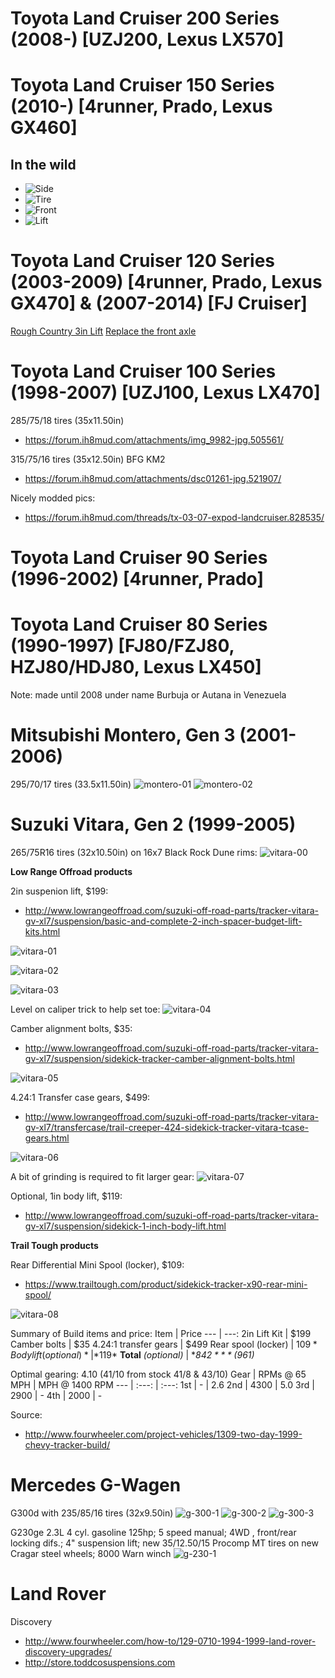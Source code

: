 <!-- TITLE: Sample Vehicles -->
<!-- SUBTITLE: A quick summary of Sample Vehicles -->


# Toyota Land Cruiser 200 Series (2008-) [UZJ200, Lexus LX570]
# Toyota Land Cruiser 150 Series (2010-) [4runner, Prado, Lexus GX460]
## In the wild
* ![Side](https://lh3.googleusercontent.com/nMKP4EOSoRJkBjZpuMb4mQPfvc6tSBPALa4I8PMC4fWJzXPb5HZ2ZoH8__gw5HXrDIRPxDmz0FhnEIt01iN6IpVotIJLcz5eFLLU6QvK6X3d7SW3E2YT2LcLG7Q2px2VtIa2B7GvPF0jinDQiPGr_6g7fGHkF-VtqENGkGrg0C66K4kCDk_WjLGzWtEw350Mj6-Lhip7riFq_mWbqKFC8BXV6-BDiDfbJ74OthWRwgIDKbJoFsvmUmhytyqcg0UWxk2hvaaInWJEymoiSRQ_5rjATGhJoumnBTZdZnV5Fq_bUm3KNcPPH5dWIajNw6vkNhV5B2-N6qwwJ8Z2zN2z7oTBVZ7AoHufR1w2pmU24xyKxPKoIc3ECFCywvU5q8fvS4hEPKFPfHmwKkFZaD7iuI6fcaKCTE1ducY-tQf3apqL_GtOa2wQK_j-yetsqLzgddBhrBTsL61_HBOtOgJuzzB0dy1WlFFnLbSvipNtVTiR-W2WyDqz4QGKgIQnRa6hqPdVrEavQjnb2Y8XG4aSkMKrLjqA5_6ZLe_YzuZRN8J9Mo5VVngezhl9CtPN6Jl5rHlZ5Aa6U-g7b_xpHJw_qBfr5AGb5fs8z0dLA6VT=w1266-h949-no)
* ![Tire](https://lh3.googleusercontent.com/BUgBsUw-9gxJmLChqwBuZQI8dprkTWYgwmWc2mNPcQtdAwoKW9-HEbINYHWtbO6dag_lUcbyhFSPSQ2tKrb_vVhPUDLFnZ1g-bBhuThA13rTJ4O-4dG_LT0xEaJvz30N2WADbchLOIUD1VPih886MzXmUPm6UgCdFVuWslWVMUztb23yzSihx1wmiws--3auoB_U6apRaGBq1n0DpfTTpJy148D8ZhVm6MEAp0cg8bIXsUXFQ_mdjKra4n6u8jFh_KhqyGK4iHUqnrpNgtoUjpOIq7O-JNrcKZQN0o0t1-kMuA0is1fiC_vtokhou35a5VTdDkv5l_vn04bdaLr_CvOlvSTPB8_UoeBJxJ9CbesQAD3xyfrfdzBLqXxXge0khl10haDDECubA1Nen3XE7ATvDHFTGzhiuzvw6qfoj1BI41Ai216wXuSmWSgjHiRosJCiAQU1Ch0HnbAAv6Bi7blAu9aSTJSY0S7JlQ1anPdKtF8YNcOZ_TyZp4e_BBQEra8dvs_IIGL7yDuFySWPOR8iU8FCqCTzPX8F14-RzuHggaR-EI3Ude9rh2h97kOQboHoP1CmNVS9I3Me9H65u2KuGX-WEwDkXydlfLHs=w1266-h949-no)
* ![Front](https://lh3.googleusercontent.com/jVUj7aqtFpu8MLgx4yyZvNOukrOcHe6BAq4Rc9g6fZWpwNktfLZKWBzV0G6g4N8-yIwgef_ugDod0btPK46KWUncCxAV1W_NPfm96Fv6MIn89QyllOcmwlCXge5nNQzlp1xe6MA_7D1rZK8yHwbZp2jyHzRGnX0gUNigd3gQh77RcJ22gorJBjmQ7kXxRiIdPtIQx8XLBcsSwhnbPRMIpIUziTp_UwC4Z5byqMgJHQVZbl4zUPtAu_k2vGE3fJYfQ8aBHGc8dFXPw6rSnb2cBiP8pL0sOQDgLrgUMAFO7iRfJHYkVx587UoEiLpIOnqZ-oryXTKtckYDpdJq4r11SvvxzWGaaguQ8nSZwxKdikvmC9M1JU9bRAkEORb0OdSXwHOnPY8fKSvyiQ9Wfy71ochfGktjIv9FlRR4XqoOvCWjO4XkqycDkP-fi__-AKfPdsDLfjY9CMPhHkeZIuqkXeWxLt1gGyOQgq7LdbnsSmf8mI6FKRElmrVerW3ugBKsR2BP7XRLpihh4loEqTaGrbQGSMG5NYMTZEilJEFJfg3WNRgevn2od4RFnTlSPmGXHN3GSZOHw7zZA09WD09K93CQzbt12F3qZ8H5q2ho=w1266-h949-no)
* ![Lift](https://lh3.googleusercontent.com/8nCDDGOWI4ErEBqp0SJLOMlkg-73FSR7-wLh76rsBjSzT4P9SuvAHIyhlvIGMKsGeTV1d5B_tTAID7Hb-caAeZAH4p_HXtPVSdeuTGCfYyII-Vn66cDrNX7pa2Ufd9S90jGfQ6ddWi7QrxAmGac6mKZpbdr8PiRImdWKTHp8IxS4ebUd08ieOBxSRrLcx6W4gqdf2hhwXH96rQzW1Ee6PEEtCCmblEh7rpIzdsv7E6mwh2zym_63b1W-YiXz0wo7B9g4Dc0M12hbS1faMeMhx-oXPpjSJXYYg7NDXlmerHtEZyusqFiAKccUoOQYqfu3eR3hGNQvLVlj-aEFslIVjyrnH5ccoy__YMw994Alit3zJpUEIxp1TBui4crXxNdjpkRFKhN-mFIdVflV_m4L49QsZkNvPANv8HQEWktH-8yf1bqBRyPnn-gmIrFzQRIjGApCFzlZ-Tuq6a_QIZBW38Q7lbTudhMYNYWhIXf1jOQXHdOv46okpixm9-fzmE8eOWihru-cgmii1p46oBNBX6OKSGWJzaS6WIKNJtc5lQVgMQZTrtkMuSdv7hcMKbFSKMryBLXNnPRg57lJnxNZhXhLOPIvA8mbASPmMHA6=w1266-h949-no)


# Toyota Land Cruiser 120 Series (2003-2009) [4runner, Prado, Lexus GX470] & (2007-2014) [FJ Cruiser]
[Rough Country 3in Lift](https://www.jackit.com/rsc-760-20a.html)
[Replace the front axle](http://www.fjcruiserforums.com/forums/how-technical-articles/50373-cv-axle-replacement-repair-w-pics.html)

# Toyota Land Cruiser 100 Series (1998-2007) [UZJ100, Lexus LX470]
285/75/18 tires (35x11.50in)
* https://forum.ih8mud.com/attachments/img_9982-jpg.505561/

315/75/16 tires (35x12.50in) BFG KM2
* https://forum.ih8mud.com/attachments/dsc01261-jpg.521907/

Nicely modded pics:
* https://forum.ih8mud.com/threads/tx-03-07-expod-landcruiser.828535/

# Toyota Land Cruiser 90 Series (1996-2002) [4runner, Prado]
# Toyota Land Cruiser 80 Series (1990-1997) [FJ80/FZJ80, HZJ80/HDJ80, Lexus LX450]
Note: made until 2008 under name Burbuja or Autana in Venezuela
# Mitsubishi Montero, Gen 3 (2001-2006)
295/70/17 tires (33.5x11.50in)
![montero-01](/uploads/sample-vehicles/montero-01.jpg "montero-01")
![montero-02](/uploads/sample-vehicles/montero-02.jpg "montero-02")


# Suzuki Vitara, Gen 2 (1999-2005)
265/75R16 tires (32x10.50in) on 16x7 Black Rock Dune rims:
![vitara-00](https://lh5.googleusercontent.com/rTZlD5jbq8flyegYS621S6ovYmld0uF0ZY4wPgALPif_9qg_EgnhYKc9lwXefBfgl0PtmaOls_JXEBvCfsd4=w1366-h637 "vitara-00")


**Low Range Offroad products**

2in suspenion lift, $199:
* http://www.lowrangeoffroad.com/suzuki-off-road-parts/tracker-vitara-gv-xl7/suspension/basic-and-complete-2-inch-spacer-budget-lift-kits.html

![vitara-01](https://lh3.googleusercontent.com/N74PRSDfk-j2Vsv6JunYKAYl5KHzYimY9k9vj9NOFfEn6c8O0aHTl9_8zP7Mhm0IhczG6E_Anx5d_LZNa88K=w1366-h637-rw "vitara-01")

![vitara-02](https://lh5.googleusercontent.com/M7RHd_COqVdh6KNtMJuW0wlNwVYqDeMr8mftowf1qRdq5edTPtlfnC0btA0GtE_R8_bgRZ_y09MIcnZFqqzY=w1366-h637 "vitara-02")

![vitara-03](https://lh6.googleusercontent.com/i_InilsfGf1Cr84KdFbsyhQ4EvUsmsS4AABRj1X0Qi2TdmsPTtb_BSycJnRNnYScONyDeszUJwr86bojp5Zx=w1366-h637 "vitara-03")

Level on caliper trick to help set toe:
![vitara-04](https://lh6.googleusercontent.com/cOmRDip26QjkQG-SXBga0JSaBPzC-qJGmKA9dFqDHFFRYRa-NPnMkNs1eg9yXhTaGB__rjXyD-iyBJcABmqF=w1366-h637 "vitara-04")


Camber alignment bolts, $35:
* http://www.lowrangeoffroad.com/suzuki-off-road-parts/tracker-vitara-gv-xl7/suspension/sidekick-tracker-camber-alignment-bolts.html

![vitara-05](https://lh6.googleusercontent.com/n219zcGUH5JhO4kBZEQZZqeKqDSpfRytWpa20UAD_xGLeRndZYIu8iTX8oaktRIS5-Tysfgrz8cwQrP9H5Lt=w1366-h637 "vitara-05")


4.24:1 Transfer case gears, $499:
* http://www.lowrangeoffroad.com/suzuki-off-road-parts/tracker-vitara-gv-xl7/transfercase/trail-creeper-424-sidekick-tracker-vitara-tcase-gears.html

![vitara-06](https://lh3.googleusercontent.com/W9tHd2z9nK2i-I3Vnd1D2W929qjmpz0IWL_NhMmDw5C53d1oNCzpmb7jxigHTX6nTEaHsL4Qpm2L9j4NrzDn=w1366-h637 "vitara-06")

A bit of grinding is required to fit larger gear:
![vitara-07](https://lh5.googleusercontent.com/1Urb2LGo1oN0S0v2ktUGl9wHTcHDscv02OGCmN-NRSicgN8-HL2F8swSGHJpHm96gYpmr1TcEyJ2PZcocOWF=w1366-h637 "vitara-07")


Optional, 1in body lift, $119:
* http://www.lowrangeoffroad.com/suzuki-off-road-parts/tracker-vitara-gv-xl7/suspension/sidekick-1-inch-body-lift.html


**Trail Tough products**

Rear Differential Mini Spool (locker), $109:
* https://www.trailtough.com/product/sidekick-tracker-x90-rear-mini-spool/

![vitara-08](https://lh4.googleusercontent.com/vIQq6iU0fVDYtq6mfu45YWd-sEvOv6BLP02LEUuPc-dpehi00uSl9kd2VnGc57VsKVe1Sw_lj6NQn5nUjs0u=w1366-h637 "vitara-08")


Summary of Build items and price:
Item | Price
--- | ---:
2in Lift Kit | $199
Camber bolts | $35
4.24:1 transfer gears | $499
Rear spool (locker) | $109
*Body lift (optional)* | *$119*
**Total** *(optional)* | **$842** *($961)*


Optimal gearing: 4.10 (41/10 from stock 41/8 & 43/10)
Gear | RPMs @ 65 MPH | MPH @ 1400 RPM
--- | :---: | :---:
1st | - | 2.6
2nd | 4300 | 5.0
3rd | 2900 | -
4th | 2000 | -





Source:
* http://www.fourwheeler.com/project-vehicles/1309-two-day-1999-chevy-tracker-build/


# Mercedes G-Wagen
G300d with 235/85/16 tires (32x9.50in)
![g-300-1](/uploads/sample-vehicles/g-300-1.jpeg "g-300-1")
![g-300-2](/uploads/sample-vehicles/g-300-2.jpeg "g-300-2")
![g-300-3](/uploads/sample-vehicles/g-300-3.jpeg "g-300-3")

G230ge
2.3L 4 cyl. gasoline 125hp; 5 speed manual; 4WD , front/rear locking difs.; 4" suspension lift; new 35/12.50/15 Procomp MT tires on new Cragar steel wheels; 8000 Warn winch
![g-230-1](/uploads/sample-vehicles/g-230-1.jpg "g-230-1")

# Land Rover
Discovery
* http://www.fourwheeler.com/how-to/129-0710-1994-1999-land-rover-discovery-upgrades/
* http://store.toddcosuspensions.com
